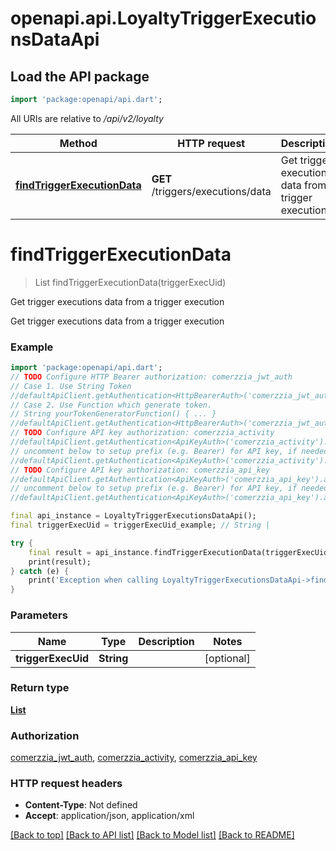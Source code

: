 # openapi.api.LoyaltyTriggerExecutionsDataApi

## Load the API package
```dart
import 'package:openapi/api.dart';
```

All URIs are relative to */api/v2/loyalty*

Method | HTTP request | Description
------------- | ------------- | -------------
[**findTriggerExecutionData**](LoyaltyTriggerExecutionsDataApi.md#findtriggerexecutiondata) | **GET** /triggers/executions/data | Get trigger executions data from a trigger execution


# **findTriggerExecutionData**
> List<TriggerExecutionDataDetail> findTriggerExecutionData(triggerExecUid)

Get trigger executions data from a trigger execution

Get trigger executions data from a trigger execution

### Example
```dart
import 'package:openapi/api.dart';
// TODO Configure HTTP Bearer authorization: comerzzia_jwt_auth
// Case 1. Use String Token
//defaultApiClient.getAuthentication<HttpBearerAuth>('comerzzia_jwt_auth').setAccessToken('YOUR_ACCESS_TOKEN');
// Case 2. Use Function which generate token.
// String yourTokenGeneratorFunction() { ... }
//defaultApiClient.getAuthentication<HttpBearerAuth>('comerzzia_jwt_auth').setAccessToken(yourTokenGeneratorFunction);
// TODO Configure API key authorization: comerzzia_activity
//defaultApiClient.getAuthentication<ApiKeyAuth>('comerzzia_activity').apiKey = 'YOUR_API_KEY';
// uncomment below to setup prefix (e.g. Bearer) for API key, if needed
//defaultApiClient.getAuthentication<ApiKeyAuth>('comerzzia_activity').apiKeyPrefix = 'Bearer';
// TODO Configure API key authorization: comerzzia_api_key
//defaultApiClient.getAuthentication<ApiKeyAuth>('comerzzia_api_key').apiKey = 'YOUR_API_KEY';
// uncomment below to setup prefix (e.g. Bearer) for API key, if needed
//defaultApiClient.getAuthentication<ApiKeyAuth>('comerzzia_api_key').apiKeyPrefix = 'Bearer';

final api_instance = LoyaltyTriggerExecutionsDataApi();
final triggerExecUid = triggerExecUid_example; // String | 

try {
    final result = api_instance.findTriggerExecutionData(triggerExecUid);
    print(result);
} catch (e) {
    print('Exception when calling LoyaltyTriggerExecutionsDataApi->findTriggerExecutionData: $e\n');
}
```

### Parameters

Name | Type | Description  | Notes
------------- | ------------- | ------------- | -------------
 **triggerExecUid** | **String**|  | [optional] 

### Return type

[**List<TriggerExecutionDataDetail>**](TriggerExecutionDataDetail.md)

### Authorization

[comerzzia_jwt_auth](../README.md#comerzzia_jwt_auth), [comerzzia_activity](../README.md#comerzzia_activity), [comerzzia_api_key](../README.md#comerzzia_api_key)

### HTTP request headers

 - **Content-Type**: Not defined
 - **Accept**: application/json, application/xml

[[Back to top]](#) [[Back to API list]](../README.md#documentation-for-api-endpoints) [[Back to Model list]](../README.md#documentation-for-models) [[Back to README]](../README.md)

